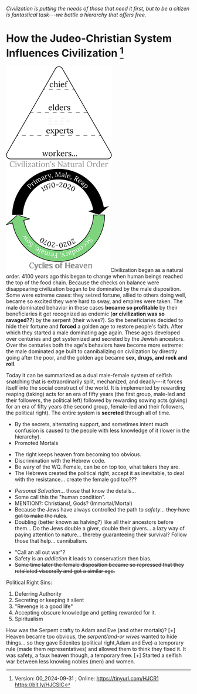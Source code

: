 [^Information]: Version: 00_2024-09-31 ; Online: https://tinyurl.com/HJCR1 https://bit.ly/HJCSIC

*Civilization is putting the needs of those that need it first, but to be a citizen is fantastical task---we battle a hierarchy that offers free.*

# How the Judeo-Christian System Influences Civilization [^Information]

![](images/05_ages-of-civilization_eden.svg)![](images/10_cycles-of-heaven.svg)Civilization began as a natural order. 4100 years ago this began to change when human beings reached the top of the food chain. Because the checks on balance were disappearing civilization began to be dominated by the male disposition. Some were extreme cases: they seized fortune, allied to others doing well, became so excited they were hard to sway, and empires were taken. The male dominated behavior in these cases **became so profitable** by their beneficiaries it got recognized as endemic (**or civilization was so ravaged??**) by the serpent (their wives?). So the beneficiaries decided to hide their fortune and **forced** a golden age to restore people's faith. After which they started a male dominating age again. These ages developed over centuries and got systemized and secreted by the Jewish ancestors. Over the centuries both the age's behaviors have become more extreme: the male dominated age built to cannibalizing on civilization by directly going after the poor, and the golden age became **sex, drugs, and rock and roll**.

Today it can be summarized as a dual male-female system of selfish snatching that is extraordinarily split, mechanized, and deadly---it forces itself into the social construct of the world. It is implemented by rewarding reaping (taking) acts for an era of fifty years (the first group, male-led and their followers, the political left) followed by rewarding sowing acts (giving) for an era of fifty years (the second group, female-led and their followers, the political right). The entire system is **secreted** through all of time.

* By the secrets, alternating support, and sometimes intent much confusion is caused to the people with less knowledge of it (lower in the hierarchy).
* Promoted Mortals
+ The right keeps heaven from becoming too obvious.
+ Discrimination with the Hebrew code.
+ Be wary of the WQ. Female, can be on top too, what takers they are.
+ The Hebrews created the political right, accept it as inevitable, to deal with the resistance... create the female god too???
* *Personal Salvation*... those that know the details...
* Some call this the "human condition".
* MENTION?: Christians!, Gods? (Immortal/Mortal)
* Because the Jews have always controlled the path to *safety*... ~~they have got to make the rules~~.
* Doubling (better known as halving?) like all their ancestors before them... Do the Jews double a giver, double their givers... a lazy way of paying attention to nature... thereby guaranteeing their survival? Follow those that help... cannibalism.
<!-- * The first group's success becomes so addictive that they eventually begin cannibalizing on civilization. It has built to the Jews making mis-fortunate people. -->
* "Call an all out war"?
* Safety is an *addiction* it leads to conservatism then bias.
* ~~Some time later the female disposition became so repressed that they retaliated viscerally and got a similar age.~~

Political Right Sins:
1) Deferring Authority
2) Secreting or keeping it silent
3) "Revenge is a good life"
4) Accepting obscure knowledge and getting rewarded for it.
5) Spiritualism

How was the Serpent crafty to Adam and Eve (and other mortals)?
[+] Heaven became too obvious, the *serpent/and-or wives* wanted to hide things... so they gave Edenites (political right,Adam and Eve) a temporary rule (made them representatives) and allowed them to think they fixed it. It was safety, a faux heaven though, a temporary free.
[+] Started a selfish war between less knowing nobles (men) and women.